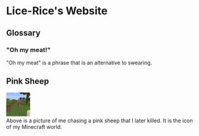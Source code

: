 # Lice-Rice's Website
## Glossary
### "Oh my meat!"
"Oh my meat" is a phrase that is an alternative to swearing.
<br>
## Pink Sheep
<img src="https://github.com/Lice-Rice/Lice-Rice.github.io/raw/main/icon.png"><br>
Above is a picture of me chasing a pink sheep that I later killed.
It is the icon of my Minecraft world. 
